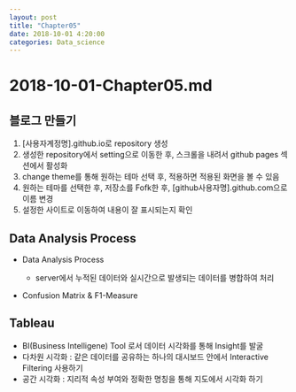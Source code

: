 ```yaml
---
layout: post
title: "Chapter05"
date: 2018-10-01 4:20:00
categories: Data_science
---
```


# 2018-10-01-Chapter05.md

## 블로그 만들기
1. [사용자계정명].github.io로 repository 생성
2. 생성한 repository에서 setting으로 이동한 후, 스크롤을 내려서 github pages 섹션에서 활성화
3. change theme를 통해 원하는 테마 선택 후, 적용하면 적용된 화면을 볼 수 있음
4. 원하는 테마를 선택한 후, 저장소를 Fofk한 후, [github사용자명].github.com으로 이름 변경
5. 설정한 사이트로 이동하여 내용이 잘 표시되는지 확인



## Data Analysis Process
* Data Analysis Process
  * server에서 누적된 데이터와 실시간으로 발생되는 데이터를 병합하여 처리

* Confusion Matrix & F1-Measure




## Tableau
- BI(Business Intelligene) Tool 로서 데이터 시각화를 통해 Insight를 발굴
- 다차원 시각화 : 같은 데이터를 공유하는 하나의 대시보드 안에서 Interactive Filtering 사용하기
- 공간 시각화 : 지리적 속성 부여와 정확한 명칭을 통해 지도에서 시각화 하기
